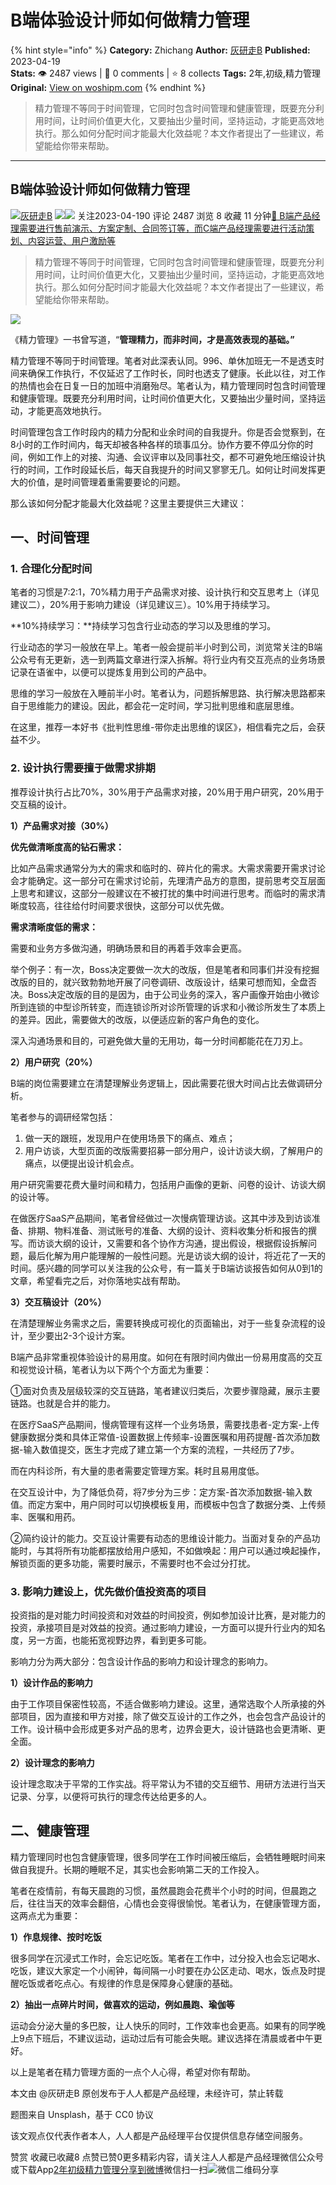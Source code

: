 # B端体验设计师如何做精力管理
{% hint style="info" %}
**Category:** Zhichang
**Author:** [灰研走B](https://www.woshipm.com/u/1505024)
**Published:** 2023-04-19  
**Stats:** 👁️ 2487 views | 💬 0 comments | ⭐ 8 collects
**Tags:** 2年,初级,精力管理
**Original:** [View on woshipm.com](https://www.woshipm.com/zhichang/5805522.html)
{% endhint %}
> 精力管理不等同于时间管理，它同时包含时间管理和健康管理，既要充分利用时间，让时间价值更大化，又要抽出少量时间，坚持运动，才能更高效地执行。那么如何分配时间才能最大化效益呢？本文作者提出了一些建议，希望能给你带来帮助。

---

## B端体验设计师如何做精力管理

[![](https://static.woshipm.com/view/woshipm_api_def_20230314181742_3879.jpeg?imageView2/1/w/72/h/72/q/100)](https://www.woshipm.com/u/1505024)[灰研走B](https://www.woshipm.com/u/1505024) ![](https://static.woshipm.com/tag/1121_1@2x.png)![](https://static.woshipm.com/tag/2105_1@2x.png) 关注2023-04-190 评论 2487 浏览 8 收藏 11 分钟[🔗 B端产品经理需要进行售前演示、方案定制、合同签订等，而C端产品经理需要进行活动策划、内容运营、用户激励等](https://ke.qidianla.com/courses/bcpm)

> 精力管理不等同于时间管理，它同时包含时间管理和健康管理，既要充分利用时间，让时间价值更大化，又要抽出少量时间，坚持运动，才能更高效地执行。那么如何分配时间才能最大化效益呢？本文作者提出了一些建议，希望能给你带来帮助。

![](https://image.woshipm.com/2023/04/13/85970002-d9ea-11ed-889f-00163e0b5ff3.jpg)

《精力管理》一书曾写道，“**管理精力，而非时间，才是高效表现的基础。”**

精力管理不等同于时间管理。笔者对此深表认同。996、单休加班无一不是透支时间来确保工作执行，不仅延迟了工作时长，同时也透支了健康。长此以往，对工作的热情也会在日复一日的加班中消磨殆尽。笔者认为，精力管理同时包含时间管理和健康管理。既要充分利用时间，让时间价值更大化，又要抽出少量时间，坚持运动，才能更高效地执行。

时间管理包含工作时段内的精力分配和业余时间的自我提升。你是否会觉察到，在8小时的工作时间内，每天却被各种各样的琐事瓜分。协作方要不停瓜分你的时间，例如工作上的对接、沟通、会议评审以及同事社交，都不可避免地压缩设计执行的时间，工作时段延长后，每天自我提升的时间又寥寥无几。如何让时间发挥更大的价值，是时间管理着重需要要论的问题。

那么该如何分配才能最大化效益呢？这里主要提供三大建议：

## 一、时间管理

### 1\. 合理化分配时间

笔者的习惯是7:2:1，70%精力用于产品需求对接、设计执行和交互思考上（详见建议二），20%用于影响力建设（详见建议三）。10%用于持续学习。

**10%持续学习：**持续学习包含行业动态的学习以及思维的学习。

行业动态的学习一般放在早上。笔者一般会提前半小时到公司，浏览常关注的B端公众号有无更新，选一到两篇文章进行深入拆解。将行业内有交互亮点的业务场景记录在语雀中，以便可以提炼复用到公司的产品中。

思维的学习一般放在入睡前半小时。笔者认为，问题拆解思路、执行解决思路都来自于思维能力的建设。因此，都会花一定时间，学习批判思维和底层思维。

在这里，推荐一本好书《批判性思维-带你走出思维的误区》，相信看完之后，会获益不少。

### 2\. 设计执行需要擅于做需求排期

推荐设计执行占比70%，30%用于产品需求对接，20%用于用户研究，20%用于交互稿的设计。

**1）产品需求对接（30%）**

**优先做清晰度高的钻石需求：**

比如产品需求通常分为大的需求和临时的、碎片化的需求。大需求需要开需求讨论会才能确定。这一部分可在需求讨论前，先理清产品方的意图，提前思考交互层面上思考和建议，这部分一般建议在不被打扰的集中时间进行思考。而临时的需求清晰度较高，往往给付时间要求很快，这部分可以优先做。

**需求清晰度低的需求：**

需要和业务方多做沟通，明确场景和目的再着手效率会更高。

举个例子：有一次，Boss决定要做一次大的改版，但是笔者和同事们并没有挖掘改版的目的，就兴致勃勃地开展了问卷调研、改版设计，结果可想而知，全盘否决。Boss决定改版的目的是因为，由于公司业务的深入，客户画像开始由小微诊所到连锁的中型诊所转变，而连锁诊所对诊所管理的诉求和小微诊所发生了本质上的差异。因此，需要做大的改版，以便适应新的客户角色的变化。

深入沟通场景和目的，可避免做大量的无用功，每一分时间都能花在刀刃上。

**2）用户研究（20%）**

B端的岗位需要建立在清楚理解业务逻辑上，因此需要花很大时间占比去做调研分析。

笔者参与的调研经常包括：

1.  做一天的跟班，发现用户在使用场景下的痛点、难点；
2.  用户访谈，大型页面的改版需要招募一部分用户，设计访谈大纲，了解用户的痛点，以便提出设计机会点。

用户研究需要花费大量时间和精力，包括用户画像的更新、问卷的设计、访谈大纲的设计等。

在做医疗SaaS产品期间，笔者曾经做过一次慢病管理访谈。这其中涉及到访谈准备、排期、物料准备、测试账号的准备、大纲的设计、资料收集分析和报告的撰写。而访谈大纲的设计，又需要和各个协作方沟通，提出假设，根据假设拆解问题，最后化解为用户能理解的一般性问题。光是访谈大纲的设计，将近花了一天的时间。感兴趣的同学可以关注我的公众号，有一篇关于B端访谈报告如何从0到1的文章，希望看完之后，对你落地实战有帮助。

**3）交互稿设计（20%）**

在清楚理解业务需求之后，需要转换成可视化的页面输出，对于一些复杂流程的设计，至少要出2-3个设计方案。

B端产品非常重视体验设计的易用度。如何在有限时间内做出一份易用度高的交互和视觉设计稿，笔者认为以下两个个方面尤为重要：

①面对负责及层级较深的交互链路，笔者建议归类后，次要步骤隐藏，展示主要链路。也就是合并的能力。

在医疗SaaS产品期间，慢病管理有这样一个业务场景，需要找患者-定方案-上传健康数据分类和具体正常值-设置数据上传频率-设置医嘱和用药提醒-首次添加数据-输入数值提交，医生才完成了建立第一个方案的流程，一共经历了7步。

而在内科诊所，有大量的患者需要定管理方案。耗时且易用度低。

在交互设计中，为了降低负荷，将7步分为三步：定方案-首次添加数据-输入数值。而定方案中，用户同时可以切换模板复用，而模板中包含了数据分类、上传频率、医嘱和用药。

②简约设计的能力。交互设计需要有动态的思维设计能力。当面对复杂的产品功能时，与其将所有功能都摆放给用户感知，不如做唤起：用户可以通过唤起操作，解锁页面的更多功能，需要时展示，不需要时也不会过分打扰。

### 3\. 影响力建设上，优先做价值投资高的项目

投资指的是对能力时间投资和对效益的时间投资，例如参加设计比赛，是对能力的投资，承接项目是对效益的投资。通过影响力建设，一方面可以提升行业内的知名度，另一方面，也能拓宽视野边界，看到更多可能。

影响力分为两大部分：包含设计作品的影响力和设计理念的影响力。

**1）设计作品的影响力**

由于工作项目保密性较高，不适合做影响力建设。这里，通常选取个人所承接的外部项目，因为直接和甲方对接，除了做交互设计的工作之外，也会包含产品设计的工作。设计稿中会形成更多对产品的思考，边界会更大，设计链路也会更清晰、更全面。

**2）设计理念的影响力**

设计理念取决于平常的工作实战。将平常认为不错的交互细节、用研方法进行当天记录、分享，以便将可执行的理念传达给更多的人。

## 二、健康管理

精力管理同时也包含健康管理，很多同学在工作时间被压缩后，会牺牲睡眠时间来做自我提升。长期的睡眠不足，其实也会影响第二天的工作投入。

笔者在疫情前，有每天晨跑的习惯，虽然晨跑会花费半个小时的时间，但晨跑之后，往往当天的效率会翻倍，心情也会变得很愉悦。笔者认为，在健康管理方面，这两点尤为重要：

**1）作息规律、按时吃饭**

很多同学在沉浸式工作时，会忘记吃饭。笔者在工作中，过分投入也会忘记喝水、吃饭，建议大家定一个小闹钟，每间隔一小时要在办公区走动、喝水，饭点及时提醒吃饭或者吃点心。有规律的作息是保障身心健康的基础。

**2）抽出一点碎片时间，做喜欢的运动，例如晨跑、瑜伽等**

运动会分泌大量的多巴胺，让人快乐的同时，工作效率也会更高。如果有的同学晚上9点下班后，不建议运动，运动过后有可能会失眠。建议选择在清晨或者中午更好。

以上是笔者在精力管理方面的一点个人心得，希望对你有帮助。

本文由 @灰研走B 原创发布于人人都是产品经理，未经许可，禁止转载

题图来自 Unsplash，基于 CC0 协议

该文观点仅代表作者本人，人人都是产品经理平台仅提供信息存储空间服务。

赞赏 收藏已收藏8 点赞已赞0更多精彩内容，请关注人人都是产品经理微信公众号或下载App[2年](https://www.woshipm.com/tag/2%e5%b9%b4)[初级](https://www.woshipm.com/tag/%e5%88%9d%e7%ba%a7)[精力管理](https://www.woshipm.com/tag/%e7%b2%be%e5%8a%9b%e7%ae%a1%e7%90%86)[分享到微博](https://service.weibo.com/share/share.php?appkey=2775287854&title=B端体验设计师如何做精力管理&url=https://www.woshipm.com/zhichang/5805522.html&pic=https://image.woshipm.com/2023/04/13/85970002-d9ea-11ed-889f-00163e0b5ff3.jpg)微信扫一扫![微信二维码](https://api.pwmqr.com/qrcode/create/?url=https://www.woshipm.com/zhichang/5805522.html)分享